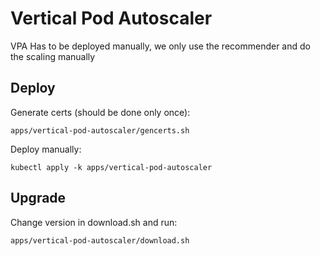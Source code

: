 # Vertical Pod Autoscaler

VPA Has to be deployed manually, we only use the recommender and do the scaling manually

## Deploy

Generate certs (should be done only once):

```
apps/vertical-pod-autoscaler/gencerts.sh
```

Deploy manually:

```
kubectl apply -k apps/vertical-pod-autoscaler
```

## Upgrade

Change version in download.sh and run:

```
apps/vertical-pod-autoscaler/download.sh
```
